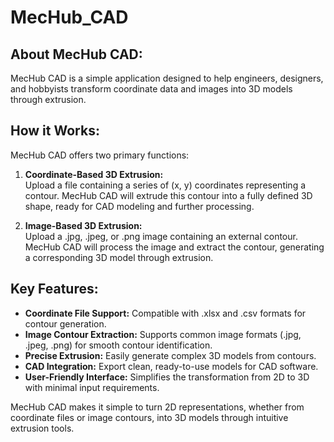 # MecHub_CAD

## About MecHub CAD:

MecHub CAD is a simple application designed to help engineers, designers, and hobbyists transform coordinate data and images into 3D models through extrusion.

## How it Works:

MecHub CAD offers two primary functions:

1. **Coordinate-Based 3D Extrusion:**  
   Upload a file containing a series of (x, y) coordinates representing a contour. MecHub CAD will extrude this contour into a fully defined 3D shape, ready for CAD modeling and further processing.

2. **Image-Based 3D Extrusion:**  
   Upload a .jpg, .jpeg, or .png image containing an external contour. MecHub CAD will process the image and extract the contour, generating a corresponding 3D model through extrusion.

## Key Features:

- **Coordinate File Support:** Compatible with .xlsx and .csv formats for contour generation.
- **Image Contour Extraction:** Supports common image formats (.jpg, .jpeg, .png) for smooth contour identification.
- **Precise Extrusion:** Easily generate complex 3D models from contours.
- **CAD Integration:** Export clean, ready-to-use models for CAD software.
- **User-Friendly Interface:** Simplifies the transformation from 2D to 3D with minimal input requirements.

MecHub CAD makes it simple to turn 2D representations, whether from coordinate files or image contours, into 3D models through intuitive extrusion tools.
